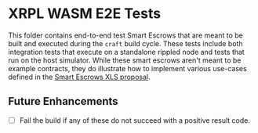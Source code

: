 # XRPL WASM E2E Tests

This folder contains end-to-end test Smart Escrows that are meant to be built and executed during the `craft` build cycle.
These tests include both integration tests that execute on a standalone rippled node and tests that run on the host simulator.
While these smart escrows aren't meant to be example contracts, they do illustrate how to implement various use-cases
defined in the [Smart Escrows XLS proposal](https://github.com/XRPLF/XRPL-Standards/discussions/270).

## Future Enhancements

- [ ] Fail the build if any of these do not succeed with a positive result code.
